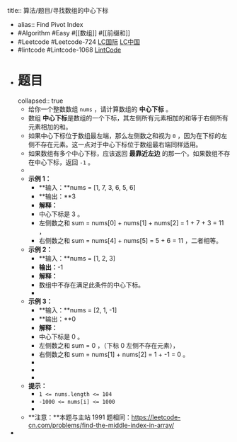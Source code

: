 title:: 算法/题目/寻找数组的中心下标

- alias:: Find Pivot Index
- #Algorithm #Easy #[[数组]] #[[前缀和]]
- #Leetcode #Leetcode-724 [LC国际](https://leetcode.com/problems/find-pivot-index/) [LC中国](https://leetcode-cn.com/problems/find-pivot-index/)
- #lintcode #Lintcode-1068 [LintCode](https://www.lintcode.com/problem/1068/)
- # 题目
  collapsed:: true
	- 给你一个整数数组 `nums` ，请计算数组的 **中心下标** 。
	- 数组 **中心下标**是数组的一个下标，其左侧所有元素相加的和等于右侧所有元素相加的和。
	- 如果中心下标位于数组最左端，那么左侧数之和视为 `0` ，因为在下标的左侧不存在元素。这一点对于中心下标位于数组最右端同样适用。
	- 如果数组有多个中心下标，应该返回 **最靠近左边** 的那一个。如果数组不存在中心下标，返回 `-1` 。
	-
	- **示例 1：**
		- **输入：**nums = [1, 7, 3, 6, 5, 6]
		- **输出：**3
		- **解释：**
		- 中心下标是 3 。
		- 左侧数之和 sum = nums[0] + nums[1] + nums[2] = 1 + 7 + 3 = 11 ，
		- 右侧数之和 sum = nums[4] + nums[5] = 5 + 6 = 11 ，二者相等。
	- **示例 2：**
		- **输入：**nums = [1, 2, 3]
		- **输出：**-1
		- **解释：**
		- 数组中不存在满足此条件的中心下标。
		-
	- **示例 3：**
		- **输入：**nums = [2, 1, -1]
		- **输出：**0
		- **解释：**
		- 中心下标是 0 。
		- 左侧数之和 sum = 0 ，（下标 0 左侧不存在元素），
		- 右侧数之和 sum = nums[1] + nums[2] = 1 + -1 = 0 。
		-
		-
		-
	- **提示：**
		- `1 <= nums.length <= 104`
		- `-1000 <= nums[i] <= 1000`
		-
	- **注意：**本题与主站 1991 题相同：<https://leetcode-cn.com/problems/find-the-middle-index-in-array/>
-